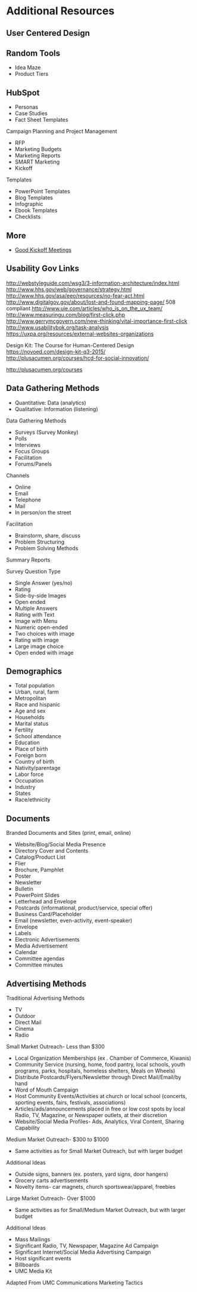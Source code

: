 # Additional Resources

## User Centered Design

## Random Tools

* Idea Maze
* Product Tiers

## HubSpot

* Personas
* Case Studies
* Fact Sheet Templates

Campaign Planning and Project Management
* RFP
* Marketing Budgets
* Marketing Reports
* SMART Marketing
* Kickoff

Templates
* PowerPoint Templates
* Blog Templates
* Infographic
* Ebook Templates
* Checklists

## More
* [Good Kickoff Meetings](http://goodkickoffmeetings.com)

## Usability Gov Links

http://webstyleguide.com/wsg3/3-information-architecture/index.html
http://www.hhs.gov/web/governance/strategy.html
http://www.hhs.gov/asa/eeo/resources/no-fear-act.html
http://www.digitalgov.gov/about/lost-and-found-mapping-page/
508 compliant
http://www.uie.com/articles/who_is_on_the_ux_team/
http://www.measuringu.com/blog/first-click.php
http://www.gerrymcgovern.com/new-thinking/vital-importance-first-click
http://www.usabilitybok.org/task-analysis
https://uxpa.org/resources/external-websites-organizations

Design Kit: The Course for Human-Centered Design
https://novoed.com/design-kit-q3-2015/
http://plusacumen.org/courses/hcd-for-social-innovation/

http://plusacumen.org/courses

## Data Gathering Methods

* Quantitative: Data (analytics)
* Qualitative: Information (listening)

Data Gathering Methods
* Surveys (Survey Monkey)
* Polls
* Interviews
* Focus Groups
* Facilitation 
* Forums/Panels

Channels
* Online
* Email
* Telephone
* Mail
* In person/on the street

Facilitation
* Brainstorm, share, discuss
* Problem Structuring 
* Problem Solving Methods

Summary Reports

Survey Question Type
* Single Answer (yes/no)
* Rating
* Side-by-side Images
* Open ended
* Multiple Answers
* Rating with Text
* Image with Menu
* Numeric open-ended
* Two choices with image
* Rating with image
* Large image choice
* Open ended with image

## Demographics

* Total population
* Urban, rural, farm
* Metropolitan
* Race and hispanic
* Age and sex
* Households
* Marital status
* Fertility
* School attendance
* Education
* Place of birth
* Foreign born
* Country of birth
* Nativity/parentage
* Labor force
* Occupation
* Industry
* States
* Race/ethnicity

## Documents

Branded Documents and Sites (print, email, online)
* Website/Blog/Social Media Presence
* Directory Cover and Contents
* Catalog/Product List
* Flier
* Brochure, Pamphlet
* Poster
* Newsletter
* Bulletin
* PowerPoint Slides
* Letterhead and Envelope
* Postcards (informational, product/service, special offer)
* Business Card/Placeholder
* Email (newsletter, even-activity, event-speaker)
* Envelope
* Labels
* Electronic Advertisements
* Media Advertisement
* Calendar
* Committee agendas
* Committee minutes

## Advertising Methods

Traditional Advertising Methods
* TV        
* Outdoor
* Direct Mail
* Cinema
* Radio

Small Market Outreach- Less than $300
* Local Organization Memberships (ex . Chamber of Commerce, Kiwanis)
* Community Service (nursing, home, food pantry, local schools,  youth programs, parks, hospitals, homeless shelters, Meals on Wheels)
* Distribute Postcards/Flyers/Newsletter through Direct Mail/Email/by hand
* Word of Mouth Campaign
* Host Community Events/Activities at church or local school (concerts, sporting events, fairs, festivals, associations)
* Articles/ads/announcements placed in free or low cost spots by local Radio, TV, Magazine, or Newspaper outlets, at their discretion
* Website/Social Media Profiles- Ads, Analytics, Viral Content, Sharing Capability

Medium Market Outreach- $300 to $1000
* Same activities as for Small Market Outreach, but with larger budget 

Additional Ideas
* Outside signs, banners (ex. posters, yard signs, door hangers)
* Grocery carts advertisements 
* Novelty items- car magnets, church sportswear/apparel, freebies

Large Market Outreach- Over $1000
* Same activities as for Small/Medium Market Outreach, but with larger budget 

Additional Ideas
* Mass Mailings
* Significant Radio, TV, Newspaper, Magazine Ad Campaign 
* Significant Internet/Social Media Advertising Campaign
* Host significant events
* Billboards
* UMC Media Kit

Adapted From UMC Communications Marketing Tactics